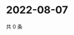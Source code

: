 # 2022-08-07

共 0 条

<!-- BEGIN WEIBO -->
<!-- 最后更新时间 Sun Aug 07 2022 07:16:10 GMT+0800 (China Standard Time) -->

<!-- END WEIBO -->
